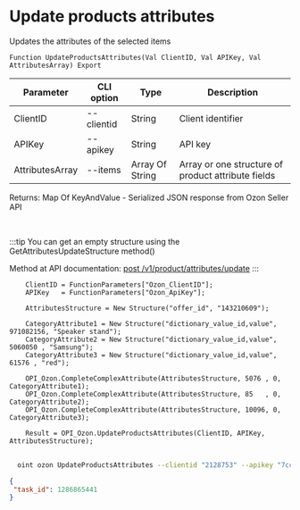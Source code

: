 ﻿---
sidebar_position: 8
---

# Update products attributes
 Updates the attributes of the selected items



`Function UpdateProductsAttributes(Val ClientID, Val APIKey, Val AttributesArray) Export`

  | Parameter | CLI option | Type | Description |
  |-|-|-|-|
  | ClientID | --clientid | String | Client identifier |
  | APIKey | --apikey | String | API key |
  | AttributesArray | --items | Array Of String | Array or one structure of product attribute fields |

  
  Returns:  Map Of KeyAndValue - Serialized JSON response from Ozon Seller API

<br/>

:::tip
You can get an empty structure using the GetAttributesUpdateStructure method()

 Method at API documentation: [post /v1/product/attributes/update](https://docs.ozon.ru/api/seller/#operation/ProductAPI_ProductUpdateAttributes)
:::
<br/>


```bsl title="Code example"
    ClientID = FunctionParameters["Ozon_ClientID"];
    APIKey   = FunctionParameters["Ozon_ApiKey"];

    AttributesStructure = New Structure("offer_id", "143210609");

    CategoryAttribute1 = New Structure("dictionary_value_id,value", 971082156, "Speaker stand");
    CategoryAttribute2 = New Structure("dictionary_value_id,value", 5060050 , "Samsung");
    CategoryAttribute3 = New Structure("dictionary_value_id,value", 61576 , "red");

    OPI_Ozon.CompleteComplexAttribute(AttributesStructure, 5076 , 0, CategoryAttribute1);
    OPI_Ozon.CompleteComplexAttribute(AttributesStructure, 85   , 0, CategoryAttribute2);
    OPI_Ozon.CompleteComplexAttribute(AttributesStructure, 10096, 0, CategoryAttribute3);

    Result = OPI_Ozon.UpdateProductsAttributes(ClientID, APIKey, AttributesStructure);
```



```sh title="CLI command example"
    
  oint ozon UpdateProductsAttributes --clientid "2128753" --apikey "7cc90d26-33e4-499b..." --items %items%

```

```json title="Result"
{
 "task_id": 1286865441
}
```
